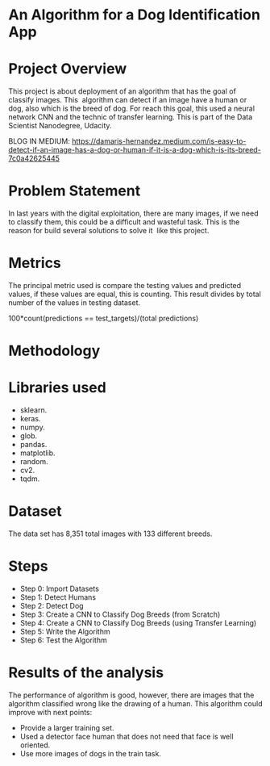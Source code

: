 # An Algorithm for a Dog Identification App

# Project Overview

This project is about deployment of an algorithm that has the goal of classify images. This  algorithm can detect if an image have a human or dog, also which is the breed of dog. For reach this goal, this used a neural network CNN and the technic of transfer learning. This is part of the Data Scientist Nanodegree, Udacity. 

BLOG IN MEDIUM: https://damaris-hernandez.medium.com/is-easy-to-detect-if-an-image-has-a-dog-or-human-if-it-is-a-dog-which-is-its-breed-7c0a42625445

# Problem Statement

In last years with the digital exploitation, there are many images, if we need to classify them, this could be a difficult and wasteful task. This is the reason for build several solutions to solve it  like this project.

# Metrics

The principal metric used is compare the testing values and predicted values, if these values are equal, this is counting. This result divides by total number of the values in testing dataset.

100*count(predictions == test_targets)/(total predictions)

# Methodology

# Libraries used

- sklearn.
- keras.
- numpy.
- glob.
- pandas.
- matplotlib.
- random.
- cv2.
- tqdm.

# Dataset

The data set has 8,351 total images with 133 different breeds. 

# Steps

- Step 0: Import Datasets
- Step 1: Detect Humans
- Step 2: Detect Dog
- Step 3: Create a CNN to Classify Dog Breeds (from Scratch)
- Step 4: Create a CNN to Classify Dog Breeds (using Transfer Learning)
- Step 5: Write the Algorithm
- Step 6: Test the Algorithm

# Results of the analysis

The performance of algorithm is good, however, there are images that the algorithm classified wrong like the drawing of a human. This algorithm could improve with next points:

- Provide a larger training set. 
- Used a detector face human that does not need that face is well oriented. 
- Use more images of dogs in the train task.

